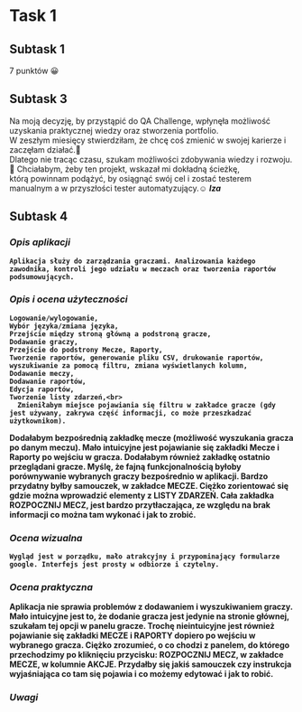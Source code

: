 # Task 1
## Subtask 1
7 punktów 😀
## Subtask 3
Na moją decyzję, by przystąpić do QA Challenge, wpłynęła możliwość uzyskania praktycznej wiedzy oraz stworzenia portfolio.<br>
W zeszłym miesięcy stwierdziłam, że chcę coś zmienić w swojej karierze i zaczęłam działać.💪 <br>
Dlatego nie tracąc czasu, szukam możliwości zdobywania wiedzy i rozwoju.🧐 Chciałabym, żeby ten projekt, wskazał mi dokładną ścieżkę, <br>
którą powinnam podążyć, by osiągnąć swój cel i zostać testerem manualnym a w przyszłości tester automatyzujący.☺
*<b>Iza<b/>*
  ## Subtask 4 
   ### *Opis aplikacji*
    Aplikacja służy do zarządzania graczami. Analizowania każdego zawodnika, kontroli jego udziału w meczach oraz tworzenia raportów podsumowujących.
   ### *Opis i ocena użyteczności*
    Logowanie/wylogowanie,
    Wybór języka/zmiana języka,
    Przejście między stroną główną a podstroną gracze,
    Dodawanie graczy,
    Przejście do podstrony Mecze, Raporty,
    Tworzenie raportów, generowanie pliku CSV, drukowanie raportów, wyszukiwanie za pomocą filtru, zmiana wyświetlanych kolumn,
    Dodawanie meczy,
    Dodawanie raportów,
    Edycja raportów,
    Tworzenie listy zdarzeń,<br>
      Zmieniłabym miejsce pojawiania się filtru w zakładce gracze (gdy jest używany, zakrywa część informacji, co może przeszkadzać użytkownikom). 
  Dodałabym bezpośrednią zakładkę mecze (możliwość wyszukania gracza po danym meczu). Mało intuicyjne jest pojawianie się zakładki Mecze i Raporty po wejściu w gracza.
  Dodałabym również zakładkę ostatnio przeglądani gracze. Myślę, że fajną funkcjonalnością byłoby porównywanie wybranych graczy bezpośrednio w aplikacji. 
  Bardzo przydatny byłby samouczek, w zakładce MECZE. Ciężko zorientować się gdzie można wprowadzić elementy z LISTY ZDARZEŃ. 
  Cała zakładka ROZPOCZNIJ MECZ, jest bardzo przytłaczająca, ze względu na brak informacji co można tam wykonać i jak to zrobić.
  ### *Ocena wizualna*
    Wygląd jest w porządku, mało atrakcyjny i przypominający formularze google. Interfejs jest prosty w odbiorze i czytelny.
  ### *Ocena praktyczna*
  Aplikacja nie sprawia problemów z dodawaniem i wyszukiwaniem graczy. Mało intuicyjne jest to, że dodanie gracza jest jedynie na stronie głównej, 
  szukałam tej opcji w panelu gracze. Trochę nieintuicyjne jest również pojawianie się zakładki MECZE i RAPORTY dopiero po wejściu w wybranego gracza. 
  Ciężko zrozumieć, o co chodzi z panelem, do którego przechodzimy po kliknięciu przycisku: ROZPOCZNIJ MECZ, w zakładce MECZE, w kolumnie AKCJE. 
  Przydałby się jakiś samouczek czy instrukcja wyjaśniająca co tam się pojawia i co możemy edytować i jak to robić.
  ### *Uwagi*
